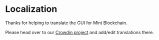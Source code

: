 # Localization

Thanks for helping to translate the GUI for Mint Blockchain.

Please head over to our [Crowdin project](https://crowdin.com/project/mint-blockchain/) and add/edit translations there.
